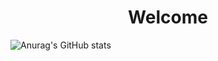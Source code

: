 <h1 align="center">Welcome</h1>

![Anurag's GitHub stats](https://github-readme-stats.vercel.app/api?username=GalKoaz&show_icons=true&theme=tokyonight)

